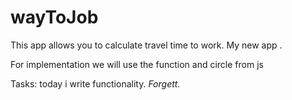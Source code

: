 # wayToJob

This app allows you to calculate travel time to work. 
My new app .

For implementation we will use the function and circle from js

Tasks:
today i write functionality.<i> Forgett. 
